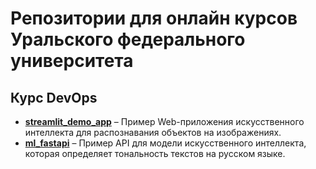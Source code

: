# Репозитории для онлайн курсов Уральского федерального университета

## Курс DevOps

- [**streamlit_demo_app**](https://github.com/urfu-online-courses/streamlit_demo_app) – Пример Web-приложения искусственного интеллекта для распознавания объектов на изображениях.
- [**ml_fastapi**](https://github.com/urfu-online-courses/ml_fastapi) – Пример API для модели искусственного интеллекта, которая определяет тональность текстов на русском языке.
